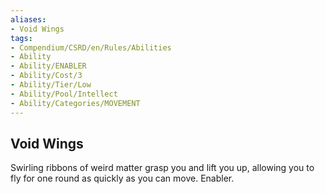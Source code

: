 ```yaml
---
aliases:
- Void Wings
tags:
- Compendium/CSRD/en/Rules/Abilities
- Ability
- Ability/ENABLER
- Ability/Cost/3
- Ability/Tier/Low
- Ability/Pool/Intellect
- Ability/Categories/MOVEMENT
---
```


  
## Void Wings  
Swirling ribbons of weird matter grasp you and lift you up, allowing you to fly for one round as quickly as you can move. Enabler. 